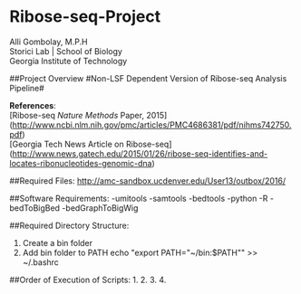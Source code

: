 # Ribose-seq-Project
Alli Gombolay, M.P.H  
Storici Lab | School of Biology  
Georgia Institute of Technology  

##Project Overview
#Non-LSF Dependent Version of Ribose-seq Analysis Pipeline#  

**References**:  
[Ribose-seq *Nature Methods* Paper, 2015]
(http://www.ncbi.nlm.nih.gov/pmc/articles/PMC4686381/pdf/nihms742750.pdf)  
[Georgia Tech News Article on Ribose-seq]
(http://www.news.gatech.edu/2015/01/26/ribose-seq-identifies-and-locates-ribonucleotides-genomic-dna)

##Required Files:
http://amc-sandbox.ucdenver.edu/User13/outbox/2016/

##Software Requirements:
-umitools
-samtools
-bedtools
-python
-R
-bedToBigBed
-bedGraphToBigWig

##Required Directory Structure:
1. Create a bin folder
2. Add bin folder to PATH
echo "export PATH="~/bin:$PATH"" >> ~/.bashrc

##Order of Execution of Scripts:
1.
2.
3.
4.
